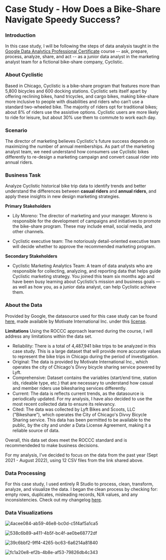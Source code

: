 # Case Study - How Does a Bike-Share Navigate Speedy Success?
### Introduction
In this case study, I will be following the steps of data analysis taught in the [Google Data Analytics Professional Certificate](https://www.coursera.org/professional-certificates/google-data-analytics?utm_source=google&utm_medium=institutions&utm_campaign=gwgsite-gDigital-paidha-sem-bk-gen-exa-glp-br-null&_ga=2.244797261.950290879.1660862123-1096932820.1658185357&_gac=1.149812676.1658444207.Cj0KCQjw8uOWBhDXARIsAOxKJ2HwpFHSnMZDJDQv74Qkx3-MUYDeY6LNt4vm-XZ9zN0puUniH0tZM0kaAlafEALw_wcB) course -- ask, prepare, process, analyze, share, and act -- as a junior data analyst in the marketing analyst team for a fictional bike-share company, Cyclistic. 

### About Cyclistic 
Based in Chicago, Cyclistic is a bike-share program that features more than 5,800 bicycles and 600 docking stations. Cyclistic sets itself apart by offering reclining bikes, hand tricycles, and cargo bikes, making bike-share more inclusive to people with disabilities and riders who can’t use a standard two-wheeled bike. The majority of riders opt for traditional bikes; about 8% of riders use the assistive options. Cyclistic users are more likely to ride for leisure, but about 30% use them to
commute to work each day.

### Scenario 
The director of marketing believes Cyclistic's future success depends on maximizing the number of annual memberships. As part of the marketing analyst team, we need understand how consumers use Cyclistic bikes differently to re-design a marketing campaign and convert casual rider into annual riders. 

### Business Task 
Analyze Cyclistic historical bike trip data to identify trends and better understand the differences between **casual riders** and **annual riders**, and apply these insights in new design marketing strategies. 

**Primary Stakeholders** 

- Lily Moreno: The director of marketing and your manager. Moreno is responsible for the development of campaigns
and initiatives to promote the bike-share program. These may include email, social media, and other channels.

- Cyclistic executive team: The notoriously detail-oriented executive team will decide whether to approve the
recommended marketing program.

**Secondary Stakeholders** 

- Cyclistic Marketing Analytics Team: A team of data analysts who are responsible for collecting, analyzing, and
reporting data that helps guide Cyclistic marketing strategy. You joined this team six months ago and have been busy
learning about Cyclistic’s mission and business goals — as well as how you, as a junior data analyst, can help Cyclistic
achieve them.

### About the Data
Provided by Google, the datasource used for this case study can be found [here](https://divvy-tripdata.s3.amazonaws.com/index.html), made available by Motivate International Inc. under this [license](https://ride.divvybikes.com/data-license-agreement). 

**Limitations**
Using the ROCCC approach learned during the course, I will address any limitations within the data set. 
- Reliability: There is a total of 4,487,941 bike trips to be analyzed in this case study. This is a large dataset that will provide more accurate values to represent the bike trips in Chicago during the period of investigation. 
- Original: The data is provided by Motivate International Inc., which operates the city of Chicago's Divvy bicycle sharing service powered by Lyft.
- Comprehensive: Dataset contains the variables (start/end time, station ids, rideable type, etc.) that are necessary to understand how casual and member riders use bikesharing services differently. 
- Current: The data is reflects current trends, as the datasource is periodically updated. For my analysis, I have also decided to use the most recent collected data to ensure its relevancy. 
- Cited: The data was collected by Lyft Bikes and Scoots, LLC ("Bikeshare"), which operates the City of Chicago's Divvy Bicycle Sharing service. This data has been permitted to be available to the public, by the city and under a Data License Agreement, making it a reliable source of data. 

Overall, this data set does meet the ROCCC standard and is recommendeded to make business decisions. 

For my analysis, I've decided to focus on the data from the past year (Sept 2021 - August 2022), using 12 CSV files from the link shared above. 

### Data Processing
For this case study, I used entirely R Studio to process, clean, transform, analyze, and visualize the data. I began the clean process by checking for: empty rows, duplicates, misleading records, N/A values, and any inconsistencies. Check out my changelog [here](https://github.com/stvceyvd/Cyclistic/blob/main/Cyclistic.R).

### Data Visualizations 

![4acee084-ab59-46e8-bc0d-c5f4af5a1ca5](https://user-images.githubusercontent.com/109622742/197196327-21559238-425d-4cf2-a513-b67a2dd55a3e.png)


![538c6b89-a411-4b5f-bc4f-ae0be68772df](https://user-images.githubusercontent.com/109622742/197196342-605b5691-07a5-4220-b8dc-098de4043d4c.png)


![39c6bbf2-9ff4-4265-bc63-6a6214a81840](https://user-images.githubusercontent.com/109622742/197196361-d2ce667d-3ee1-4ad1-9a07-c3b1d4126a14.png)


![fc1a20e8-ef2b-4b8e-af53-79826db4c343](https://user-images.githubusercontent.com/109622742/197196384-ad3e593a-7602-4522-b3b5-eb143948faf6.png)




